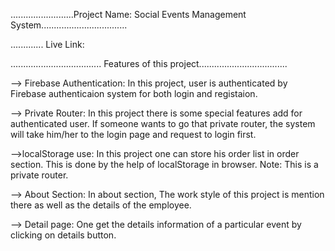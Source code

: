 .........................Project Name: Social Events Management System..................................

............. Live Link: 

.................................... Features of this project...................................


--> Firebase Authentication: In this project, user is authenticated by Firebase authenticaion system for both login and registaion.

--> Private Router: In this project there is some special features add for authenticated user. If someone wants to go that private router, the system will take him/her to the login page and request to login first.

-->localStorage use: In this project one can store his order list in order section. This is done by the help of localStorage in browser. Note: This is a private router.

--> About Section: In about section, The work style of this project is mention there as well as the details of the employee.

--> Detail page: One get the details information of a particular event by clicking on details button.